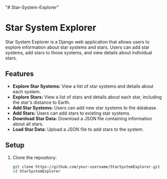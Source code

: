 "# Star-System-Explorer" 
# Star System Explorer

Star System Explorer is a Django web application that allows users to explore information about star systems and stars. Users can add star systems, add stars to those systems, and view details about individual stars.

## Features

- **Explore Star Systems:** View a list of star systems and details about each system.
- **Explore Stars:** View a list of stars and details about each star, including the star's distance to Earth.
- **Add Star Systems:** Users can add new star systems to the database.
- **Add Stars:** Users can add stars to existing star systems.
- **Download Star Data:** Download a JSON file containing information about all stars.
- **Load Star Data:** Upload a JSON file to add stars to the system.

## Setup

1. Clone the repository:

   ```bash
   git clone https://github.com/your-username/StarSystemExplorer.git
   cd StarSystemExplorer
